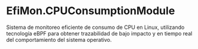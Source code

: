 # EfiMon.CPUConsumptionModule
Sistema de monitoreo eficiente de consumo de CPU en Linux, utilizando tecnología eBPF para obtener trazabilidad de bajo impacto y en tiempo real del comportamiento del sistema operativo.
